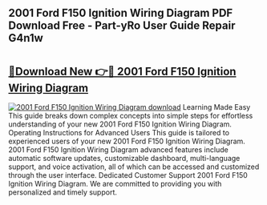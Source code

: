 ## 2001 Ford F150 Ignition Wiring Diagram PDF Download Free - Part-yRo User Guide Repair G4n1w

# <h2><a href="http://dfoxg7.blite.top/?on=2001+Ford+F150+Ignition+Wiring+Diagram">🔗Download New 👉🔴 2001 Ford F150 Ignition Wiring Diagram</a></h2>

[![2001 Ford F150 Ignition Wiring Diagram download](https://i.imgur.com/lujVjoI.png)](http://dfoxg7.blite.top/?on=2001+Ford+F150+Ignition+Wiring+Diagram)
Learning Made Easy This guide breaks down complex concepts into simple steps for effortless understanding of your new 2001 Ford F150 Ignition Wiring Diagram. Operating Instructions for Advanced Users This guide is tailored to experienced users of your new 2001 Ford F150 Ignition Wiring Diagram. 2001 Ford F150 Ignition Wiring Diagram advanced features include automatic software updates, customizable dashboard, multi-language support, and voice activation, all of which can be accessed and customized through the user interface. Dedicated Customer Support 2001 Ford F150 Ignition Wiring Diagram. We are committed to providing you with personalized and timely support.
